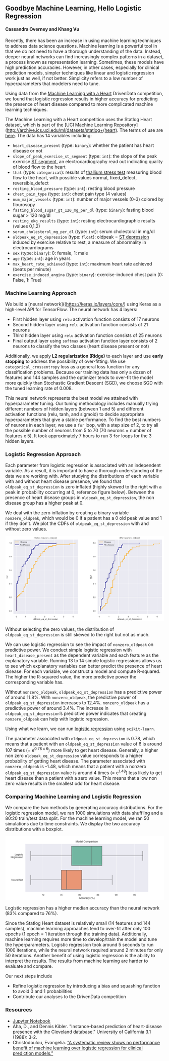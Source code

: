 ## Goodbye Machine Learning, Hello Logistic Regression

#### Cassandra Overney and Khang Vu

Recently, there has been an increase in using machine learning techniques to address data science questions. Machine learning is a powerful tool in that we do not need to have a thorough understanding of the data. Instead, deeper neural networks can find increasingly complex patterns in a dataset, a process known as representation learning. Sometimes, these models have high prediction accuracies. However, in other cases, especially for clinical prediction models, simpler techniques like linear and logistic regression work just as well, if not better. Simplicity refers to a low number of hyperparameters that modelers need to tune.  

Using data from the [Machine Learning with a Heart](https://www.drivendata.org/competitions/54/machine-learning-with-a-heart/page/109/) DrivenData competition, we found that logistic regression results in higher accuracy for predicting the presence of heart disease compared to more complicated machine learning techniques.

The Machine Learning with a Heart competition uses the Statlog Heart dataset, which is part of the [UCI Machine Learning Repository](http://archive.ics.uci.edu/ml/datasets/statlog+(heart). The terms of use are [here](http://archive.ics.uci.edu/ml/citation_policy.html). The data has 14 variables including:
- `heart_disease_present` (type: `binary`): whether the patient has heart disease or not
- `slope_of_peak_exercise_st_segment` (type: `int`): the slope of the peak exercise [ST segment](https://en.wikipedia.org/wiki/ST_segment), an electrocardiography read out indicating quality of blood flow to the heart
- `thal` (type: `categorical`): results of [thallium stress test](https://www.ucsfbenioffchildrens.org/tests/007201.html) measuring blood flow to the heart, with possible values normal, fixed_defect, reversible_defect
- `resting_blood_pressure` (type: `int`): resting blood pressure
- `chest_pain_type` (type: `int`): chest pain type (4 values)
- `num_major_vessels` (type: `int`): number of major vessels (0-3) colored by flourosopy
- `fasting_blood_sugar_gt_120_mg_per_dl` (type: `binary`): fasting blood sugar > 120 mg/dl
- `resting_ekg_results` (type: `int`): resting electrocardiographic results (values 0,1,2)
- `serum_cholesterol_mg_per_dl` (type: `int`): serum cholestoral in mg/dl
- `oldpeak_eq_st_depression` (type: `float`): oldpeak = [ST depression](https://en.wikipedia.org/wiki/ST_depression) induced by exercise relative to rest, a measure of abnormality in electrocardiograms
- `sex` (type: `binary`): 0: female, 1: male
- `age` (type: `int`): age in years
- `max_heart_rate_achieved` (type: `int`): maximum heart rate achieved (beats per minute)
- `exercise_induced_angina` (type: `binary`): exercise-induced chest pain (0: False, 1: True)

### Machine Learning Approach
We build a [neural network]((https://keras.io/layers/core/) using Keras as a high-level API for TensorFlow. The neural network has 4 layers:
- First hidden layer using `relu` activation function consists of 17 neurons
- Second hidden layer using `relu` activation function consists of 21 neurons
- Third hidden layer using `relu` activation function consists of 25 neurons
- Final output layer using `softmax` activation function layer consists of 2 neurons to classify the two classes (heart disease present or not)

Additionally, we apply **L2 regularization (Ridge)** to each layer and use **early stopping** to address the possibility of over-fitting. We use `categorical_crossentropy` loss as a general loss function for any classification problems. Because our training data has only a dozen of features and 144 samples and the optimizer tends to over-fit the model more quickly than Stochastic Gradient Descent (SGD), we choose SGD with the tuned learning rate of 0.008.

This neural network represents the best model we attained with hyperparameter tuning. Our tuning methodology includes manually trying different numbers of hidden layers (between 1 and 5) and different activation functions (relu, tanh, and sigmoid) to decide appropriate hyperparameters that give a stable performance. To find the best numbers of neurons in each layer, we use a `for` loop, with a step size of 2, to try all the possible number of neurons from 5 to 70 (70 neurons = number of features x 5). It took approximately 7 hours to run 3 `for` loops for the 3 hidden layers.  

### Logistic Regression Approach
Each parameter from logistic regression is associated with an independent variable. As a result, it is important to have a thorough understanding of the data we are working with. After studying the distributions of each variable with and without heart disease presence, we found that `oldpeak_eq_st_depression` is zero inflated (highly skewed to the right with a peak in probability occurring at 0, reference figure below). Between the presence of heart disease groups in `oldpeak_eq_st_depression`, the non disease group has a higher peak at 0.

We deal with the zero inflation by creating a binary variable `nonzero_oldpeak`, which would be 0 if a patient has a 0 old peak value and 1 if they don’t. We plot the CDFs of `oldpeak_eq_st_depression` with and without zero values.

<p align="center"> <img src="images/old-peaks.png"/> </p>

Without selecting the zero values, the distribution of `oldpeak_eq_st_depression` is still skewed to the right but not as much.

We can use logistic regression to see the impact of `nonzero_oldpeak` on predictive power. We conduct simple logistic regression with `heart_disease_present` as the dependent variable and each feature as the explanatory variable. Running 13 to 14 simple logistic regressions allows us to see which explanatory variables can better predict the presence of heart disease. For each variable, we construct a model and compute R-squared. The higher the R-squared value, the more predictive power the corresponding variable has.

Without `nonzero_oldpeak`, `oldpeak_eq_st_depression` has a predictive power of around 11.8%. With `nonzero_oldpeak`, the predictive power of `oldpeak_eq_st_depression` increases to 12.4%. `nonzero_oldpeak` has a predictive power of around 3.4%. The increase in `oldpeak_eq_st_depression`’s predictive power indicates that creating `nonzero_oldpeak` can help with logistic regression.

Using what we learn, we can run [logistic regression](https://scikit-learn.org/stable/modules/generated/sklearn.linear_model.LogisticRegression.html) using `scikit-learn`.

The parameter associated with `oldpeak_eq_st_depression` is 0.78, which means that a patient with an `oldpeak_eq_st_depression` value of 6 is around 107 times (= e<sup>0.78 x 6</sup>) more likely to get heart disease. Generally, a higher non zero `oldpeak_eq_st_depression` value corresponds to a higher probability of getting heart disease. The parameter associated with `nonzero_oldpeak` is -1.48, which means that a patient with a nonzero `oldpeak_eq_st_depression` value is around 4 times (= e<sup>1.48</sup>) less likely to get heart disease than a patient with a zero value. This means that a low non zero value results in the smallest odd for heart disease.

### Comparing Machine Learning and Logistic Regression
We compare the two methods by generating accuracy distributions. For the logistic regression model, we ran 1000 simulations with data shuffling and a 80:20 train/test data split. For the machine learning model, we ran 50 simulations due to time constraints. We display the two accuracy distributions with a boxplot.

<p align="center"> <img src="images/model-comparison.png"/> </p>

Logistic regression has a higher median accuracy than the neural network (83% compared to 76%).  

Since the Statlog Heart dataset is relatively small (14 features and 144 samples), machine learning approaches tend to over-fit after only 100 epochs (1 epoch = 1 iteration through the training data). Additionally, machine learning requires more time to develop/train the model and tune the hyperparameters. Logistic regression took around 5 seconds to run 1000 iterations, while the neural network required around 2 minutes for only 50 iterations. Another benefit of using logistic regression is the ability to interpret the results. The results from machine learning are harder to evaluate and compare.

Our next steps include
- Refine logistic regression by introducing a bias and squashing function to avoid 0 and 1 probabilities
- Contribute our analyses to the DrivenData competition                      

### Resources
- [Jupyter Notebook](https://github.com/coverney/ThinkStats2/blob/master/project3/project3.ipynb)
- Aha, D., and Dennis Kibler. "Instance-based prediction of heart-disease presence with the Cleveland database." University of California 3.1 (1988): 3-2.
- Christodoulou, Evangelia. [“A systematic review shows no performance benefit of machine learning over logistic regression for clinical prediction models.”](https://www.sciencedirect.com/science/article/pii/S0895435618310813)
